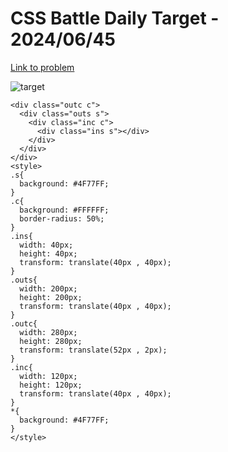 # CSS Battle Daily Target - 2024/06/45

[Link to problem](https://cssbattle.dev/play/zjWWZWL2zm2Vc5WJAqJ4)

![target](https://firebasestorage.googleapis.com/v0/b/cssbattleapp.appspot.com/o/user%2Fummd3POvEDfFyeFvVdOMG3OOrwE2%2Ftargets%2Ftarget_KsqKkKy.png?alt=media)


```
<div class="outc c">
  <div class="outs s">
    <div class="inc c">
      <div class="ins s"></div>
    </div>
  </div>
</div>
<style>
.s{
  background: #4F77FF;
}
.c{
  background: #FFFFFF;
  border-radius: 50%;
}
.ins{
  width: 40px;
  height: 40px;
  transform: translate(40px , 40px);
}
.outs{
  width: 200px;
  height: 200px;
  transform: translate(40px , 40px);
}
.outc{
  width: 280px;
  height: 280px;
  transform: translate(52px , 2px);
}
.inc{
  width: 120px;
  height: 120px;
  transform: translate(40px , 40px);
}
*{
  background: #4F77FF;
}
</style>
```